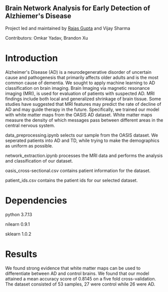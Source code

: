 ## Brain Network Analysis for Early Detection of Alzhiemer's Disease

Project led and maintained by [Rajas Gupta](https://github.com/rajasg) and Vijay Sharma

Contributors:
Omkar Yadav, Brandon Xu

# Introduction 
Alzheimer's Disease (AD) is a neurodegenerative disorder of uncertain cause and pathogenesis that primarily affects older adults and is the most common cause of dementia. We sought to apply machine learning to AD classification on brain imaging. Brain Imaging via magnetic resonance imaging (MRI), is used for evaluation of patients with suspected AD. MRI findings include both local and generalized shrinkage of brain tissue. Some studies have suggested that MRI features may predict the rate of decline of AD and may guide therapy in the future. Specifically, we trained our model with white matter maps from the OASIS AD dataset. White matter maps measure the density of which messages pass between different areas in the central nervous system.

data_preprocessing.ipynb selects our sample from the OASIS dataset. We seperated patients into AD and TD, while trying to make the demographics as uniform as possible. 

network_extraction.ipynb processes the MRI data and performs the analysis and classification of our dataset.

oasis_cross-sectional.csv contains patient information for the dataset.

patient_ids.csv contains the patient ids for our selected dataset.

# Dependencies
python 3.7.13

nilearn 0.9.1

sklearn 1.0.2

# Results
We found strong evidence that white matter maps can be used to differentiate between AD and control brains. We found that our model attained a mean accuracy score of 0.8145 on a five fold cross-validation. The dataset consisted of 53 samples, 27 were control while 26 were AD.
